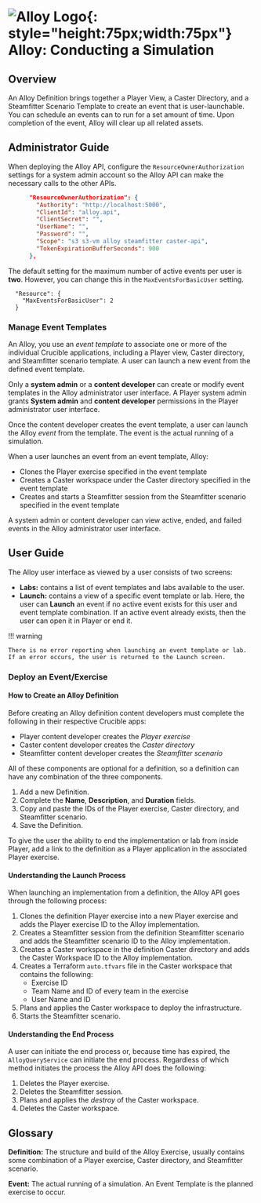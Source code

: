# ![Alloy Logo](../assets/img/crucible-icon-alloy.svg){: style="height:75px;width:75px"} **Alloy:** Conducting a Simulation

## Overview

An Alloy Definition brings together a Player View, a Caster Directory, and a Steamfitter Scenario Template to create an event that is user-launchable. You can schedule an events can to run for a set amount of time. Upon completion of the event, Alloy will clear up all related assets.

## Administrator Guide

When deploying the Alloy API, configure the `ResourceOwnerAuthorization` settings for a system admin account so the Alloy API can make the necessary calls to the other APIs.

```json
      "ResourceOwnerAuthorization": {
        "Authority": "http://localhost:5000",
        "ClientId": "alloy.api",
        "ClientSecret": "",
        "UserName": "",
        "Password": "",
        "Scope": "s3 s3-vm alloy steamfitter caster-api",
        "TokenExpirationBufferSeconds": 900
      },
```

The default setting for the maximum number of active events per user is **two**. However, you can change this in the `MaxEventsForBasicUser` setting.

      "Resource": {
        "MaxEventsForBasicUser": 2
      }

### Manage Event Templates

An Alloy, you use an *event template* to associate one or more of the individual Crucible applications, including a Player view, Caster directory, and Steamfitter scenario template. A user can launch a new event from the defined event template.

Only a **system admin** or a **content developer** can create or modify event templates in the Alloy administrator user interface. A Player system admin grants **System admin** and **content developer** permissions in the Player administrator user interface.

Once the content developer creates the event template, a user can launch the Alloy *event* from the template. The event is the actual running of a simulation.

When a user launches an event from an event template, Alloy:

- Clones the Player exercise specified in the event template
- Creates a Caster workspace under the Caster directory specified in the event template
- Creates and starts a Steamfitter session from the Steamfitter scenario specified in the event template

A system admin or content developer can view active, ended, and failed events in the Alloy administrator user interface.

<!-- ### Events -->

## User Guide

The Alloy user interface as viewed by a user consists of two screens:

- **Labs:** contains a list of event templates and labs available to the user.
- **Launch:** contains a view of a specific event template or lab. Here, the user can **Launch** an event if no active event exists for this user and event template combination. If an active event already exists, then the user can open it in Player or end it.

!!! warning

    There is no error reporting when launching an event template or lab. If an error occurs, the user is returned to the Launch screen.

### Deploy an Event/Exercise

#### How to Create an Alloy Definition

Before creating an Alloy definition content developers must complete the following in their respective Crucible apps:

- Player content developer creates the *Player exercise*
- Caster content developer creates the *Caster directory*
- Steamfitter content developer creates the *Steamfitter scenario*

All of these components are optional for a definition, so a definition can have any combination of the three components.

 1. Add a new Definition.
 2. Complete the **Name**, **Description**, and **Duration** fields.
 3. Copy and paste the IDs of the Player exercise, Caster directory, and Steamfitter scenario.
 4. Save the Definition.

To give the user the ability to end the implementation or lab from inside Player, add a link to the definition as a Player application in the associated Player exercise.

#### Understanding the Launch Process

When launching an implementation from a definition, the Alloy API goes through the following process:

1. Clones the definition Player exercise into a new Player exercise and adds the Player exercise ID to the Alloy implementation.
2. Creates a Steamfitter session from the definition Steamfitter scenario and adds the Steamfitter scenario ID to the Alloy implementation.
3. Creates a Caster workspace in the definition Caster directory and adds the Caster Workspace ID to the Alloy implementation.
4. Creates a Terraform `auto.tfvars` file in the Caster workspace that contains the following:
    - Exercise ID
    - Team Name and ID of every team in the exercise
    - User Name and ID
5. Plans and applies the Caster workspace to deploy the infrastructure.
6. Starts the Steamfitter scenario.

#### Understanding the End Process

A user can initiate the end process or, because time has expired, the `AlloyQueryService` can initiate the end process. Regardless of which method initiates the process the Alloy API does the following:

 1. Deletes the Player exercise.
 2. Deletes the Steamfitter session.
 3. Plans and applies the *destroy* of the Caster workspace.
 4. Deletes the Caster workspace.

<!-- ### Invite Others to Event/Exercise -->

<!-- ## Alloy Tips -->

## Glossary

**Definition:** The structure and build of the Alloy Exercise, usually contains some combination of a Player exercise, Caster directory, and Steamfitter scenario.

**Event:** The actual running of a simulation. An Event Template is the planned exercise to occur.
